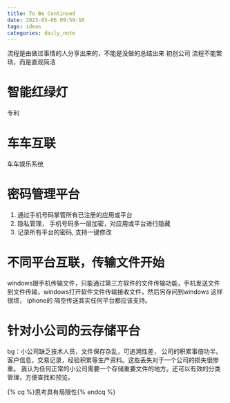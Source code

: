 ```yaml
---
title: To Be Continued
date: 2023-05-06 09:59:10
tags: ideas
categories: daily_note
---
```



流程是由做过事情的人分享出来的，不能是没做的总结出来
初创公司 流程不能繁琐，而是直观简洁

# 智能红绿灯
专利

# 车车互联
车车娱乐系统

# 密码管理平台
1. 通过手机号码掌管所有已注册的应用或平台
2. 隐私管理， 手机号码多一层加密，对应用或平台进行隐藏
3. 记录所有平台的密码, 支持一键修改

# 不同平台互联，传输文件开始
windows跟手机传输文件，只能通过第三方软件的文件传输功能，手机发送文件到文件传输，windows打开软件文件传输接收文件，然后另存问到windows
这样很烦， iphone的 隔空传送其实任何平台都应该支持。

# 针对小公司的云存储平台
bg：小公司缺乏技术人员，文件保存杂乱，可追溯性差， 公司的积累事倍功半。
客户信息，交易记录，经验积累等生产资料。这些丢失对于一个公司的损失很惨重。
我认为任何正常的小公司需要一个存储重要文件的地方。还可以有效的分类管理，方便查找和预览。


{% cq %}思考具有局限性{% endcq %}